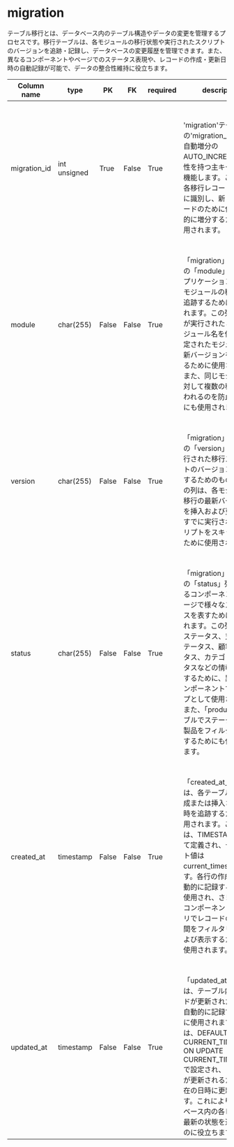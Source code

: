 # migration
テーブル移行とは、データベース内のテーブル構造やデータの変更を管理するプロセスです。移行テーブルは、各モジュールの移行状態や実行されたスクリプトのバージョンを追跡・記録し、データベースの変更履歴を管理できます。また、異なるコンポーネントやページでのステータス表現や、レコードの作成・更新日時の自動記録が可能で、データの整合性維持に役立ちます。

| Column name | type | PK | FK | required | description | code_reference |
| --- | --- | --- | --- | --- | --- | --- |
| migration_id | int unsigned | True | False | True | <br><br>'migration'テーブルの'migration_id'列は、自動増分のAUTO_INCREMENT属性を持つ主キーとして機能します。この列は、各移行レコードを一意に識別し、新しいレコードのために値を自動的に増分するために使用されます。 | [link](../references/migration_migration_id.md) |
| module | char(255) | False | False | True | <br><br>「migration」テーブルの「module」列は、アプリケーション内の各モジュールの移行状態を追跡するために使用されます。この列は、移行が実行されたときにモジュール名を保存し、指定されたモジュールの最新バージョンを取得するために使用されます。また、同じモジュールに対して複数の移行が行われるのを防止するためにも使用されます。 | [link](../references/migration_module.md) |
| version | char(255) | False | False | True | <br><br>「migration」テーブルの「version」列は、実行された移行スクリプトのバージョンを追跡するためのものです。この列は、各モジュールの移行の最新バージョンを挿入および更新し、すでに実行されたスクリプトをスキップするために使用されます。 | [link](../references/migration_version.md) |
| status | char(255) | False | False | True | <br><br>「migration」テーブルの「status」列は、異なるコンポーネントやページで様々なステータスを表すために使用されます。この列は、出荷ステータス、支払いステータス、顧客ステータス、カテゴリステータスなどの情報を表示するために、異なるコンポーネントでプロップとして使用されます。また、「product」テーブルでステータスが1の製品をフィルタリングするためにも使用されます。 | [link](../references/migration_status.md) |
| created_at | timestamp | False | False | True | <br><br>「created_at」カラムは、各テーブルの行が作成または挿入された日時を追跡するために使用されます。このカラムは、TIMESTAMP型として定義され、デフォルト値はcurrent_timestamp()です。各行の作成時間を自動的に記録するために使用され、さまざまなコンポーネントやクエリでレコードの作成時間をフィルタリングおよび表示するためにも使用されます。 | [link](../references/migration_created_at.md) |
| updated_at | timestamp | False | False | True | <br><br>「updated_at」カラムは、テーブル内のレコードが更新された日時を自動的に記録するために使用されます。カラムは、DEFAULT CURRENT_TIMESTAMP ON UPDATE CURRENT_TIMESTAMPで設定され、レコードが更新されるたびに現在の日時に更新されます。これにより、データベース内の各レコードの最新の状態を追跡するのに役立ちます。 | [link](../references/migration_updated_at.md) |
